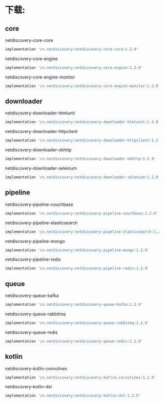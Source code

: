 

# 下载:

## core

netdiscovery-core-core

```groovy
implementation 'cn.netdiscovery:netdiscovery-core-core:1.2.9'

```

netdiscovery-core-engine

```groovy
implementation 'cn.netdiscovery:netdiscovery-core-engine:1.2.9'
```

netdiscovery-core-engine-monitor

```groovy
implementation 'cn.netdiscovery:netdiscovery-core-engine-monitor:1.2.9'
```

## downloader

netdiscovery-downloader-htmlunit

```groovy
implementation 'cn.netdiscovery:netdiscovery-downloader-htmlunit:1.2.9'
```

netdiscovery-downloader-httpclient

```groovy
implementation 'cn.netdiscovery:netdiscovery-downloader-httpclient:1.2.9'
```

netdiscovery-downloader-okhttp

```groovy
implementation 'cn.netdiscovery:netdiscovery-downloader-okhttp:1.2.9'
```

netdiscovery-downloader-selenium

```groovy
implementation 'cn.netdiscovery:netdiscovery-downloader-selenium:1.2.9'
```

## pipeline

netdiscovery-pipeline-couchbase

```groovy
implementation 'cn.netdiscovery:netdiscovery-pipeline-couchbase:1.2.9'
```

netdiscovery-pipeline-elasticsearch

```groovy
implementation 'cn.netdiscovery:netdiscovery-pipeline-elasticsearch:1.2.9'
```

netdiscovery-pipeline-mongo

```groovy
implementation 'cn.netdiscovery:netdiscovery-pipeline-mongo:1.2.9'
```

netdiscovery-pipeline-redis

```groovy
implementation 'cn.netdiscovery:netdiscovery-pipeline-redis:1.2.9'
```

## queue

netdiscovery-queue-kafka

```groovy
implementation 'cn.netdiscovery:netdiscovery-queue-kafka:1.2.9'
```

netdiscovery-queue-rabbitmq

```groovy
implementation 'cn.netdiscovery:netdiscovery-queue-rabbitmq:1.2.9'
```
netdiscovery-queue-redis

```groovy
implementation 'cn.netdiscovery:netdiscovery-queue-redis:1.2.9'
```

## kotlin

netdiscovery-kotlin-coroutines

```groovy
implementation 'cn.netdiscovery:netdiscovery-kotlin-coroutines:1.2.9'
```

netdiscovery-kotlin-dsl

```groovy
implementation 'cn.netdiscovery:netdiscovery-kotlin-dsl:1.2.9'
```